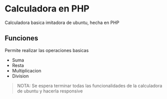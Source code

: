 # Calculadora en PHP

Calculadora basica imitadora de ubuntu, hecha en PHP

## Funciones
Permite realizar las operaciones basicas
 - Suma
 - Resta
 - Multiplicacion
 - Division

> NOTA: Se espera terminar todas las funcionalidades de la calculadora de ubuntu y hacerla responsive